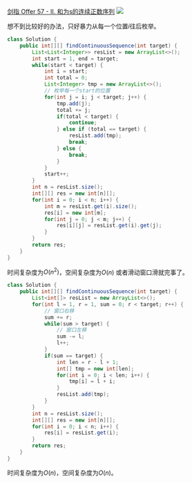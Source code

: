 [剑指 Offer 57 - II. 和为s的连续正数序列](https://leetcode-cn.com/problems/he-wei-sde-lian-xu-zheng-shu-xu-lie-lcof/ "剑指 Offer 57 - II. 和为s的连续正数序列")
![](https://img2022.cnblogs.com/blog/2272548/202202/2272548-20220207234920071-2064595024.png)

想不到比较好的办法，只好暴力从每一个位置$i$往后枚举。
```java
class Solution {
    public int[][] findContinuousSequence(int target) {
        List<List<Integer>> resList = new ArrayList<>();
        int start = 1, end = target;
        while(start < target) {
            int i = start;
            int total = 0;
            List<Integer> tmp = new ArrayList<>();
            // 枚举每一个start的位置
            for(int j = i; j < target; j++) {
                tmp.add(j);
                total += j;
                if(total < target) {
                    continue;
                } else if (total == target) {
                    resList.add(tmp);
                    break;
                } else {
                    break;
                }
            }
            start++;
        }
        int n = resList.size();
        int[][] res = new int[n][];
        for(int i = 0; i < n; i++) {
            int m = resList.get(i).size();
            res[i] = new int[m];
            for(int j = 0; j < m; j++) {
                res[i][j] = resList.get(i).get(j);
            }
        }
        return res;
    }
}
```
时间复杂度为$O(n^2)$，空间复杂度为$O(n)$
或者滑动窗口滑就完事了。
```java
class Solution {
    public int[][] findContinuousSequence(int target) {
        List<int[]> resList = new ArrayList<>();
        for(int l = 1, r = 1, sum = 0; r < target; r++) {
            // 窗口右移
            sum += r;
            while(sum > target) {
                // 窗口左移
                sum -= l;
                l++;
            }
            if(sum == target) {
                int len = r - l + 1;
                int[] tmp = new int[len];
                for(int i = 0; i < len; i++) {
                    tmp[i] = l + i;
                }
                resList.add(tmp);
            }
        }
        int n = resList.size();
        int[][] res = new int[n][];
        for(int i = 0; i < n; i++) {
            res[i] = resList.get(i);
        }
        return res;
    }
}
```
时间复杂度为$O(n)$，空间复杂度为$O(n)$。
